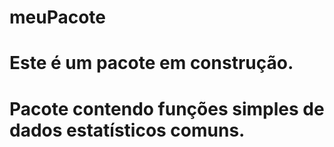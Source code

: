 # meuPacote
# Este é um pacote em construção.
# Pacote contendo funções simples de dados estatísticos comuns.
